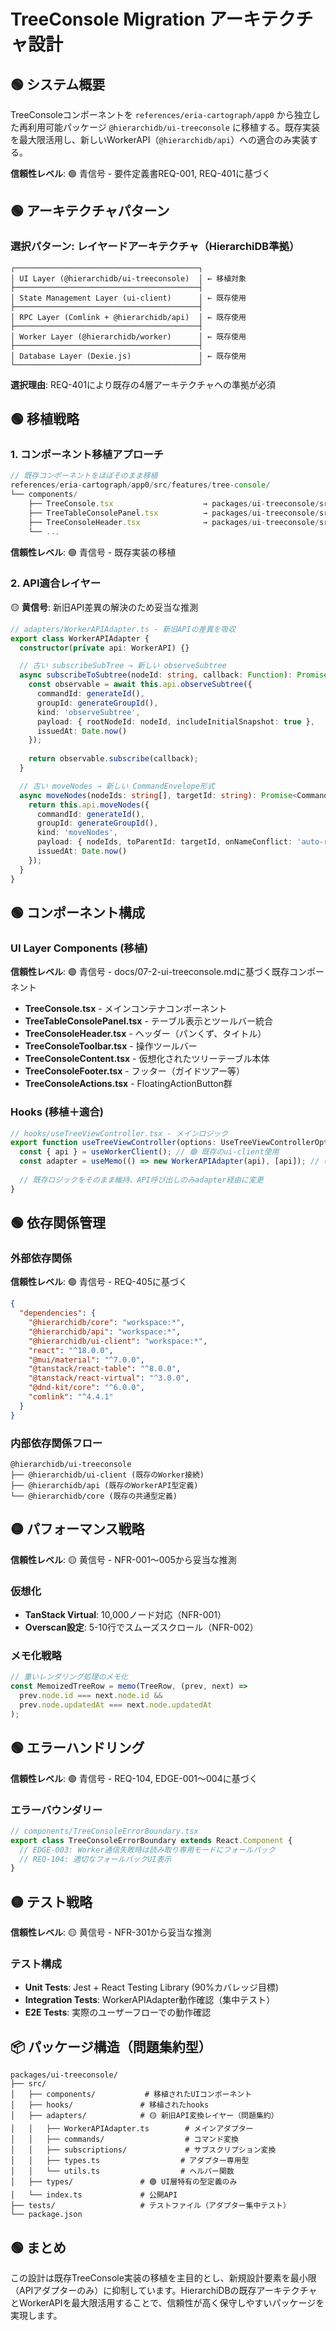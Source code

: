 # TreeConsole Migration アーキテクチャ設計

## 🟢 システム概要

TreeConsoleコンポーネントを `references/eria-cartograph/app0` から独立した再利用可能パッケージ `@hierarchidb/ui-treeconsole` に移植する。既存実装を最大限活用し、新しいWorkerAPI（`@hierarchidb/api`）への適合のみ実装する。

**信頼性レベル**: 🟢 青信号 - 要件定義書REQ-001, REQ-401に基づく

## 🟢 アーキテクチャパターン

### 選択パターン: レイヤードアーキテクチャ（HierarchiDB準拠）

```
┌─────────────────────────────────────────┐
│ UI Layer (@hierarchidb/ui-treeconsole)  │ ← 移植対象
├─────────────────────────────────────────┤
│ State Management Layer (ui-client)      │ ← 既存使用
├─────────────────────────────────────────┤
│ RPC Layer (Comlink + @hierarchidb/api)  │ ← 既存使用
├─────────────────────────────────────────┤
│ Worker Layer (@hierarchidb/worker)      │ ← 既存使用
├─────────────────────────────────────────┤
│ Database Layer (Dexie.js)               │ ← 既存使用
└─────────────────────────────────────────┘
```

**選択理由**: REQ-401により既存の4層アーキテクチャへの準拠が必須

## 🟢 移植戦略

### 1. コンポーネント移植アプローチ

```typescript
// 既存コンポーネントをほぼそのまま移植
references/eria-cartograph/app0/src/features/tree-console/
└── components/
    ├── TreeConsole.tsx                    → packages/ui-treeconsole/src/TreeConsole.tsx
    ├── TreeTableConsolePanel.tsx          → packages/ui-treeconsole/src/TreeTableConsolePanel.tsx  
    ├── TreeConsoleHeader.tsx              → packages/ui-treeconsole/src/components/TreeConsoleHeader.tsx
    └── ...
```

**信頼性レベル**: 🟢 青信号 - 既存実装の移植

### 2. API適合レイヤー

🟡 **黄信号**: 新旧API差異の解決のため妥当な推測

```typescript
// adapters/WorkerAPIAdapter.ts - 新旧APIの差異を吸収
export class WorkerAPIAdapter {
  constructor(private api: WorkerAPI) {}

  // 古い subscribeSubTree → 新しい observeSubtree
  async subscribeToSubtree(nodeId: string, callback: Function): Promise<() => void> {
    const observable = await this.api.observeSubtree({
      commandId: generateId(),
      groupId: generateGroupId(),
      kind: 'observeSubtree',
      payload: { rootNodeId: nodeId, includeInitialSnapshot: true },
      issuedAt: Date.now()
    });
    
    return observable.subscribe(callback);
  }

  // 古い moveNodes → 新しい CommandEnvelope形式
  async moveNodes(nodeIds: string[], targetId: string): Promise<CommandResult> {
    return this.api.moveNodes({
      commandId: generateId(),
      groupId: generateGroupId(),
      kind: 'moveNodes',
      payload: { nodeIds, toParentId: targetId, onNameConflict: 'auto-rename' },
      issuedAt: Date.now()
    });
  }
}
```

## 🟢 コンポーネント構成

### UI Layer Components (移植)

**信頼性レベル**: 🟢 青信号 - docs/07-2-ui-treeconsole.mdに基づく既存コンポーネント

- **TreeConsole.tsx** - メインコンテナコンポーネント
- **TreeTableConsolePanel.tsx** - テーブル表示とツールバー統合
- **TreeConsoleHeader.tsx** - ヘッダー（パンくず、タイトル）
- **TreeConsoleToolbar.tsx** - 操作ツールバー  
- **TreeConsoleContent.tsx** - 仮想化されたツリーテーブル本体
- **TreeConsoleFooter.tsx** - フッター（ガイドツアー等）
- **TreeConsoleActions.tsx** - FloatingActionButton群

### Hooks (移植＋適合)

```typescript
// hooks/useTreeViewController.tsx - メインロジック
export function useTreeViewController(options: UseTreeViewControllerOptions): TreeViewController {
  const { api } = useWorkerClient(); // 🟢 既存のui-client使用
  const adapter = useMemo(() => new WorkerAPIAdapter(api), [api]); // 🟡 適合レイヤー
  
  // 既存ロジックをそのまま維持、API呼び出しのみadapter経由に変更
}
```

## 🟢 依存関係管理

### 外部依存関係

**信頼性レベル**: 🟢 青信号 - REQ-405に基づく

```json
{
  "dependencies": {
    "@hierarchidb/core": "workspace:*",
    "@hierarchidb/api": "workspace:*", 
    "@hierarchidb/ui-client": "workspace:*",
    "react": "^18.0.0",
    "@mui/material": "^7.0.0",
    "@tanstack/react-table": "^8.0.0",
    "@tanstack/react-virtual": "^3.0.0",
    "@dnd-kit/core": "^6.0.0",
    "comlink": "^4.4.1"
  }
}
```

### 内部依存関係フロー

```
@hierarchidb/ui-treeconsole
├── @hierarchidb/ui-client (既存のWorker接続)
├── @hierarchidb/api (既存のWorkerAPI型定義)
└── @hierarchidb/core (既存の共通型定義)
```

## 🟡 パフォーマンス戦略

**信頼性レベル**: 🟡 黄信号 - NFR-001〜005から妥当な推測

### 仮想化

- **TanStack Virtual**: 10,000ノード対応（NFR-001）
- **Overscan設定**: 5-10行でスムーズスクロール（NFR-002）

### メモ化戦略

```typescript
// 重いレンダリング処理のメモ化
const MemoizedTreeRow = memo(TreeRow, (prev, next) => 
  prev.node.id === next.node.id && 
  prev.node.updatedAt === next.node.updatedAt
);
```

## 🟢 エラーハンドリング

**信頼性レベル**: 🟢 青信号 - REQ-104, EDGE-001〜004に基づく

### エラーバウンダリー

```typescript
// components/TreeConsoleErrorBoundary.tsx
export class TreeConsoleErrorBoundary extends React.Component {
  // EDGE-003: Worker通信失敗時は読み取り専用モードにフォールバック
  // REQ-104: 適切なフォールバックUI表示
}
```

## 🟡 テスト戦略

**信頼性レベル**: 🟡 黄信号 - NFR-301から妥当な推測

### テスト構成

- **Unit Tests**: Jest + React Testing Library (90%カバレッジ目標)
- **Integration Tests**: WorkerAPIAdapter動作確認（集中テスト）
- **E2E Tests**: 実際のユーザーフローでの動作確認

## 📦 パッケージ構造（問題集約型）

```
packages/ui-treeconsole/
├── src/
│   ├── components/           # 移植されたUIコンポーネント
│   ├── hooks/               # 移植されたhooks
│   ├── adapters/            # 🟡 新旧API変換レイヤー（問題集約）
│   │   ├── WorkerAPIAdapter.ts        # メインアダプター
│   │   ├── commands/                  # コマンド変換
│   │   ├── subscriptions/             # サブスクリプション変換
│   │   ├── types.ts                  # アダプター専用型
│   │   └── utils.ts                  # ヘルパー関数
│   ├── types/               # 🟢 UI層特有の型定義のみ
│   └── index.ts             # 公開API
├── tests/                   # テストファイル（アダプター集中テスト）
└── package.json
```

## 🟢 まとめ

この設計は既存TreeConsole実装の移植を主目的とし、新規設計要素を最小限（APIアダプターのみ）に抑制しています。HierarchiDBの既存アーキテクチャとWorkerAPIを最大限活用することで、信頼性が高く保守しやすいパッケージを実現します。